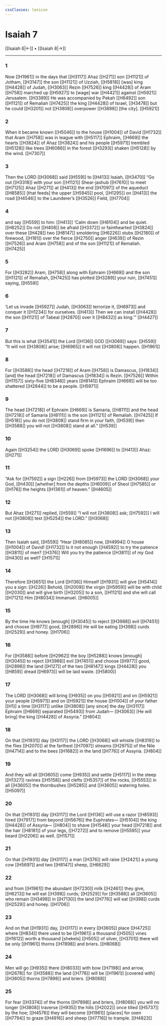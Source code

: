 ```yaml
---
cssClasses: lexicon
---
```


# Isaiah 7

[[Isaiah 6|←]] • [[Isaiah 8|→]]

---

### 1
Now [[H1961]] in the days that [[H3117]] Ahaz [[H271]] son [[H1121]] of Jotham, [[H3147]] the son [[H1121]] of Uzziah, [[H5818]] [was] king [[H4428]] of Judah, [[H3063]] Rezin [[H7526]] king [[H4428]] of Aram [[H758]] marched up [[H5927]] to [wage] war [[H4421]] against [[H5921]] Jerusalem. [[H3389]] He was accompanied by Pekah [[H6492]] son [[H1121]] of Remaliah [[H7425]] the king [[H4428]] of Israel, [[H3478]] but he could [[H3201]] not [[H3808]] overpower [[H3898]] [the city]. [[H5921]]

### 2
When it became known [[H5046]] to the house [[H1004]] of David [[H1732]] that Aram [[H758]] was in league with [[H5117]] Ephraim, [[H669]] the hearts [[H3824]] of Ahaz [[H3824]] and his people [[H5971]] trembled [[H5128]] like trees [[H6086]] in the forest [[H3293]] shaken [[H5128]] by the wind. [[H7307]]

### 3
Then the LORD [[H3068]] said [[H559]] to [[H413]] Isaiah, [[H3470]] “Go out [[H3318]] with your son [[H1121]] Shear-jashub [[H7610]] to meet [[H7125]] Ahaz [[H271]] at [[H413]] the end [[H7097]] of the aqueduct [[H8585]] [that feeds] the upper [[H5945]] pool, [[H1295]] on [[H413]] the road [[H4546]] to the Launderer’s [[H3526]] Field, [[H7704]]

### 4
and say [[H559]] to him: [[H413]] ‘Calm down [[H8104]] and be quiet. [[H8252]] Do not [[H408]] be afraid [[H3372]] or fainthearted [[H3824]] over these [[H428]] two [[H8147]] smoldering [[H6226]] stubs [[H2180]] of firewood, [[H181]] over the fierce [[H2750]] anger [[H639]] of Rezin [[H7526]] and Aram [[H758]] and of the son [[H1121]] of Remaliah. [[H7425]]

### 5
For [[H3282]] Aram, [[H758]] along with Ephraim [[H669]] and the son [[H1121]] of Remaliah, [[H7425]] has plotted [[H3289]] your ruin, [[H7451]] saying, [[H559]]

### 6
‘Let us invade [[H5927]] Judah, [[H3063]] terrorize it, [[H6973]] and conquer it [[H1234]] for ourselves. [[H413]] Then we can install [[H4428]] the son [[H1121]] of Tabeal [[H2870]] over it [[H8432]] as king.’” [[H4427]]

### 7
But this is what [[H3541]] the Lord [[H136]] GOD [[H3069]] says: [[H559]] “It will not [[H3808]] arise; [[H6965]] it will not [[H3808]] happen. [[H1961]]

### 8
For [[H3588]] the head [[H7218]] of Aram [[H758]] is Damascus, [[H1834]] [and] the head [[H7218]] of Damascus [[H1834]] is Rezin. [[H7526]] Within [[H1157]] sixty-five [[H8346]] years [[H8141]] Ephraim [[H669]] will be too shattered [[H2844]] to be a people. [[H5971]]

### 9
The head [[H7218]] of Ephraim [[H669]] is Samaria, [[H8111]] and the head [[H7218]] of Samaria [[H8111]] is the son [[H1121]] of Remaliah. [[H7425]] If [[H518]] you do not [[H3808]] stand firm in your faith, [[H539]] then [[H3588]] you will not [[H3808]] stand at all.” [[H539]]

### 10
Again [[H3254]] the LORD [[H3069]] spoke [[H1696]] to [[H413]] Ahaz: [[H271]]

### 11
“Ask for [[H7592]] a sign [[H226]] from [[H5973]] the LORD [[H3068]] your God, [[H430]] [whether] from the depths [[H6009]] of Sheol [[H7585]] or [[H176]] the heights [[H1361]] of heaven.” [[H4605]]

### 12
But Ahaz [[H271]] replied, [[H559]] “I will not [[H3808]] ask; [[H7592]] I will not [[H3808]] test [[H5254]] the LORD.” [[H3068]]

### 13
Then Isaiah said, [[H559]] “Hear [[H8085]] now, [[H4994]] O house [[H1004]] of David! [[H1732]] Is it not enough [[H4592]] to try the patience [[H3811]] of men? [[H376]] Will you try the patience [[H3811]] of my God [[H430]] as well? [[H1571]]

### 14
Therefore [[H3651]] the Lord [[H136]] Himself [[H1931]] will give [[H5414]] you a sign: [[H226]] Behold, [[H2009]] the virgin [[H5959]] will be with child [[H2030]] and will give birth [[H3205]] to a son, [[H1121]] and she will call [[H7121]] Him [[H8034]] Immanuel. [[H6005]]

### 15
By the time He knows [enough] [[H3045]] to reject [[H3988]] evil [[H7451]] and choose [[H977]] good, [[H2896]] He will be eating [[H398]] curds [[H2529]] and honey. [[H1706]]

### 16
For [[H3588]] before [[H2962]] the boy [[H5288]] knows [enough] [[H3045]] to reject [[H3988]] evil [[H7451]] and choose [[H977]] good, [[H2896]] the land [[H127]] of the two [[H8147]] kings [[H4428]] you [[H859]] dread [[H6973]] will be laid waste. [[H5800]]

### 17
The LORD [[H3068]] will bring [[H935]] on you [[H5921]] and on [[H5921]] your people [[H5971]] and on [[H5921]] the house [[H1004]] of your father [[H1]] a time [[H3117]] unlike [[H3808]] [any since] the day [[H3117]] Ephraim [[H669]] separated [[H5493]] from Judah— [[H3063]] [He will bring] the king [[H4428]] of Assyria.” [[H804]]

### 18
On that [[H1931]] day [[H3117]] the LORD [[H3068]] will whistle [[H8319]] to the flies [[H2070]] at the farthest [[H7097]] streams [[H2975]] of the Nile [[H4714]] and to the bees [[H1682]] in the land [[H776]] of Assyria. [[H804]]

### 19
And they will all [[H3605]] come [[H935]] and settle [[H5117]] in the steep [[H1327]] ravines [[H5158]] and clefts [[H5357]] of the rocks, [[H5553]] in all [[H3605]] the thornbushes [[H5285]] and [[H3605]] watering holes. [[H5097]]

### 20
On that [[H1931]] day [[H3117]] the Lord [[H136]] will use a razor [[H8593]] hired [[H7917]] from beyond [[H5676]] the Euphrates— [[H5104]] the king [[H4428]] of Assyria— [[H804]] to shave [[H1548]] your head [[H7218]] and the hair [[H8181]] of your legs, [[H7272]] and to remove [[H5595]] your beard [[H2206]] as well. [[H1571]]

### 21
On that [[H1931]] day [[H3117]] a man [[H376]] will raise [[H2421]] a young cow [[H5697]] and two [[H8147]] sheep, [[H6629]]

### 22
and from [[H1961]] the abundant [[H7230]] milk [[H2461]] they give, [[H6213]] he will eat [[H398]] curds; [[H2529]] for [[H3588]] all [[H3605]] who remain [[H3498]] in [[H7130]] the land [[H776]] will eat [[H398]] curds [[H2529]] and honey. [[H1706]]

### 23
And on that [[H1931]] day, [[H3117]] in every [[H3605]] place [[H4725]] where [[H834]] there used to be [[H1961]] a thousand [[H505]] vines [[H1612]] worth a thousand [shekels] [[H505]] of silver, [[H3701]] there will be only [[H1961]] thorns [[H7898]] and briers. [[H8068]]

### 24
Men will go [[H935]] there [[H8033]] with bow [[H7198]] and arrow, [[H2678]] for [[H3588]] the land [[H776]] will be [[H1961]] [covered with] [[H3605]] thorns [[H7898]] and briers. [[H8068]]

### 25
For fear [[H3374]] of the thorns [[H7898]] and briers, [[H8068]] you will no longer [[H3808]] traverse [[H935]] the hills [[H2022]] once tilled [[H5737]] by the hoe; [[H4576]] they will become [[H1961]] [places] for oxen [[H7794]] to graze [[H4916]] and sheep [[H7716]] to trample. [[H4823]]

